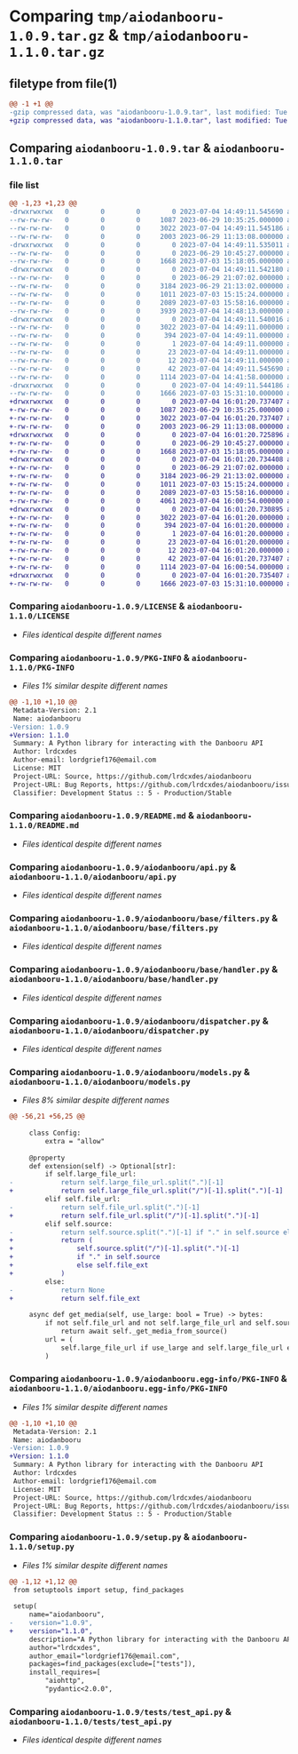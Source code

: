 # Comparing `tmp/aiodanbooru-1.0.9.tar.gz` & `tmp/aiodanbooru-1.1.0.tar.gz`

## filetype from file(1)

```diff
@@ -1 +1 @@
-gzip compressed data, was "aiodanbooru-1.0.9.tar", last modified: Tue Jul  4 14:49:11 2023, max compression
+gzip compressed data, was "aiodanbooru-1.1.0.tar", last modified: Tue Jul  4 16:01:20 2023, max compression
```

## Comparing `aiodanbooru-1.0.9.tar` & `aiodanbooru-1.1.0.tar`

### file list

```diff
@@ -1,23 +1,23 @@
-drwxrwxrwx   0        0        0        0 2023-07-04 14:49:11.545690 aiodanbooru-1.0.9/
--rw-rw-rw-   0        0        0     1087 2023-06-29 10:35:25.000000 aiodanbooru-1.0.9/LICENSE
--rw-rw-rw-   0        0        0     3022 2023-07-04 14:49:11.545186 aiodanbooru-1.0.9/PKG-INFO
--rw-rw-rw-   0        0        0     2003 2023-06-29 11:13:08.000000 aiodanbooru-1.0.9/README.md
-drwxrwxrwx   0        0        0        0 2023-07-04 14:49:11.535011 aiodanbooru-1.0.9/aiodanbooru/
--rw-rw-rw-   0        0        0        0 2023-06-29 10:45:27.000000 aiodanbooru-1.0.9/aiodanbooru/__init__.py
--rw-rw-rw-   0        0        0     1668 2023-07-03 15:18:05.000000 aiodanbooru-1.0.9/aiodanbooru/api.py
-drwxrwxrwx   0        0        0        0 2023-07-04 14:49:11.542180 aiodanbooru-1.0.9/aiodanbooru/base/
--rw-rw-rw-   0        0        0        0 2023-06-29 21:07:02.000000 aiodanbooru-1.0.9/aiodanbooru/base/__init__.py
--rw-rw-rw-   0        0        0     3184 2023-06-29 21:13:02.000000 aiodanbooru-1.0.9/aiodanbooru/base/filters.py
--rw-rw-rw-   0        0        0     1011 2023-07-03 15:15:24.000000 aiodanbooru-1.0.9/aiodanbooru/base/handler.py
--rw-rw-rw-   0        0        0     2089 2023-07-03 15:58:16.000000 aiodanbooru-1.0.9/aiodanbooru/dispatcher.py
--rw-rw-rw-   0        0        0     3939 2023-07-04 14:48:13.000000 aiodanbooru-1.0.9/aiodanbooru/models.py
-drwxrwxrwx   0        0        0        0 2023-07-04 14:49:11.540016 aiodanbooru-1.0.9/aiodanbooru.egg-info/
--rw-rw-rw-   0        0        0     3022 2023-07-04 14:49:11.000000 aiodanbooru-1.0.9/aiodanbooru.egg-info/PKG-INFO
--rw-rw-rw-   0        0        0      394 2023-07-04 14:49:11.000000 aiodanbooru-1.0.9/aiodanbooru.egg-info/SOURCES.txt
--rw-rw-rw-   0        0        0        1 2023-07-04 14:49:11.000000 aiodanbooru-1.0.9/aiodanbooru.egg-info/dependency_links.txt
--rw-rw-rw-   0        0        0       23 2023-07-04 14:49:11.000000 aiodanbooru-1.0.9/aiodanbooru.egg-info/requires.txt
--rw-rw-rw-   0        0        0       12 2023-07-04 14:49:11.000000 aiodanbooru-1.0.9/aiodanbooru.egg-info/top_level.txt
--rw-rw-rw-   0        0        0       42 2023-07-04 14:49:11.545690 aiodanbooru-1.0.9/setup.cfg
--rw-rw-rw-   0        0        0     1114 2023-07-04 14:41:58.000000 aiodanbooru-1.0.9/setup.py
-drwxrwxrwx   0        0        0        0 2023-07-04 14:49:11.544186 aiodanbooru-1.0.9/tests/
--rw-rw-rw-   0        0        0     1666 2023-07-03 15:31:10.000000 aiodanbooru-1.0.9/tests/test_api.py
+drwxrwxrwx   0        0        0        0 2023-07-04 16:01:20.737407 aiodanbooru-1.1.0/
+-rw-rw-rw-   0        0        0     1087 2023-06-29 10:35:25.000000 aiodanbooru-1.1.0/LICENSE
+-rw-rw-rw-   0        0        0     3022 2023-07-04 16:01:20.737407 aiodanbooru-1.1.0/PKG-INFO
+-rw-rw-rw-   0        0        0     2003 2023-06-29 11:13:08.000000 aiodanbooru-1.1.0/README.md
+drwxrwxrwx   0        0        0        0 2023-07-04 16:01:20.725896 aiodanbooru-1.1.0/aiodanbooru/
+-rw-rw-rw-   0        0        0        0 2023-06-29 10:45:27.000000 aiodanbooru-1.1.0/aiodanbooru/__init__.py
+-rw-rw-rw-   0        0        0     1668 2023-07-03 15:18:05.000000 aiodanbooru-1.1.0/aiodanbooru/api.py
+drwxrwxrwx   0        0        0        0 2023-07-04 16:01:20.734408 aiodanbooru-1.1.0/aiodanbooru/base/
+-rw-rw-rw-   0        0        0        0 2023-06-29 21:07:02.000000 aiodanbooru-1.1.0/aiodanbooru/base/__init__.py
+-rw-rw-rw-   0        0        0     3184 2023-06-29 21:13:02.000000 aiodanbooru-1.1.0/aiodanbooru/base/filters.py
+-rw-rw-rw-   0        0        0     1011 2023-07-03 15:15:24.000000 aiodanbooru-1.1.0/aiodanbooru/base/handler.py
+-rw-rw-rw-   0        0        0     2089 2023-07-03 15:58:16.000000 aiodanbooru-1.1.0/aiodanbooru/dispatcher.py
+-rw-rw-rw-   0        0        0     4061 2023-07-04 16:00:54.000000 aiodanbooru-1.1.0/aiodanbooru/models.py
+drwxrwxrwx   0        0        0        0 2023-07-04 16:01:20.730895 aiodanbooru-1.1.0/aiodanbooru.egg-info/
+-rw-rw-rw-   0        0        0     3022 2023-07-04 16:01:20.000000 aiodanbooru-1.1.0/aiodanbooru.egg-info/PKG-INFO
+-rw-rw-rw-   0        0        0      394 2023-07-04 16:01:20.000000 aiodanbooru-1.1.0/aiodanbooru.egg-info/SOURCES.txt
+-rw-rw-rw-   0        0        0        1 2023-07-04 16:01:20.000000 aiodanbooru-1.1.0/aiodanbooru.egg-info/dependency_links.txt
+-rw-rw-rw-   0        0        0       23 2023-07-04 16:01:20.000000 aiodanbooru-1.1.0/aiodanbooru.egg-info/requires.txt
+-rw-rw-rw-   0        0        0       12 2023-07-04 16:01:20.000000 aiodanbooru-1.1.0/aiodanbooru.egg-info/top_level.txt
+-rw-rw-rw-   0        0        0       42 2023-07-04 16:01:20.737407 aiodanbooru-1.1.0/setup.cfg
+-rw-rw-rw-   0        0        0     1114 2023-07-04 16:00:54.000000 aiodanbooru-1.1.0/setup.py
+drwxrwxrwx   0        0        0        0 2023-07-04 16:01:20.735407 aiodanbooru-1.1.0/tests/
+-rw-rw-rw-   0        0        0     1666 2023-07-03 15:31:10.000000 aiodanbooru-1.1.0/tests/test_api.py
```

### Comparing `aiodanbooru-1.0.9/LICENSE` & `aiodanbooru-1.1.0/LICENSE`

 * *Files identical despite different names*

### Comparing `aiodanbooru-1.0.9/PKG-INFO` & `aiodanbooru-1.1.0/PKG-INFO`

 * *Files 1% similar despite different names*

```diff
@@ -1,10 +1,10 @@
 Metadata-Version: 2.1
 Name: aiodanbooru
-Version: 1.0.9
+Version: 1.1.0
 Summary: A Python library for interacting with the Danbooru API
 Author: lrdcxdes
 Author-email: lordgrief176@email.com
 License: MIT
 Project-URL: Source, https://github.com/lrdcxdes/aiodanbooru
 Project-URL: Bug Reports, https://github.com/lrdcxdes/aiodanbooru/issues
 Classifier: Development Status :: 5 - Production/Stable
```

### Comparing `aiodanbooru-1.0.9/README.md` & `aiodanbooru-1.1.0/README.md`

 * *Files identical despite different names*

### Comparing `aiodanbooru-1.0.9/aiodanbooru/api.py` & `aiodanbooru-1.1.0/aiodanbooru/api.py`

 * *Files identical despite different names*

### Comparing `aiodanbooru-1.0.9/aiodanbooru/base/filters.py` & `aiodanbooru-1.1.0/aiodanbooru/base/filters.py`

 * *Files identical despite different names*

### Comparing `aiodanbooru-1.0.9/aiodanbooru/base/handler.py` & `aiodanbooru-1.1.0/aiodanbooru/base/handler.py`

 * *Files identical despite different names*

### Comparing `aiodanbooru-1.0.9/aiodanbooru/dispatcher.py` & `aiodanbooru-1.1.0/aiodanbooru/dispatcher.py`

 * *Files identical despite different names*

### Comparing `aiodanbooru-1.0.9/aiodanbooru/models.py` & `aiodanbooru-1.1.0/aiodanbooru/models.py`

 * *Files 8% similar despite different names*

```diff
@@ -56,21 +56,25 @@
 
     class Config:
         extra = "allow"
 
     @property
     def extension(self) -> Optional[str]:
         if self.large_file_url:
-            return self.large_file_url.split(".")[-1]
+            return self.large_file_url.split("/")[-1].split(".")[-1]
         elif self.file_url:
-            return self.file_url.split(".")[-1]
+            return self.file_url.split("/")[-1].split(".")[-1]
         elif self.source:
-            return self.source.split(".")[-1] if "." in self.source else self.file_ext
+            return (
+                self.source.split("/")[-1].split(".")[-1]
+                if "." in self.source
+                else self.file_ext
+            )
         else:
-            return None
+            return self.file_ext
 
     async def get_media(self, use_large: bool = True) -> bytes:
         if not self.file_url and not self.large_file_url and self.source:
             return await self._get_media_from_source()
         url = (
             self.large_file_url if use_large and self.large_file_url else self.file_url
         )
```

### Comparing `aiodanbooru-1.0.9/aiodanbooru.egg-info/PKG-INFO` & `aiodanbooru-1.1.0/aiodanbooru.egg-info/PKG-INFO`

 * *Files 1% similar despite different names*

```diff
@@ -1,10 +1,10 @@
 Metadata-Version: 2.1
 Name: aiodanbooru
-Version: 1.0.9
+Version: 1.1.0
 Summary: A Python library for interacting with the Danbooru API
 Author: lrdcxdes
 Author-email: lordgrief176@email.com
 License: MIT
 Project-URL: Source, https://github.com/lrdcxdes/aiodanbooru
 Project-URL: Bug Reports, https://github.com/lrdcxdes/aiodanbooru/issues
 Classifier: Development Status :: 5 - Production/Stable
```

### Comparing `aiodanbooru-1.0.9/setup.py` & `aiodanbooru-1.1.0/setup.py`

 * *Files 1% similar despite different names*

```diff
@@ -1,12 +1,12 @@
 from setuptools import setup, find_packages
 
 setup(
     name="aiodanbooru",
-    version="1.0.9",
+    version="1.1.0",
     description="A Python library for interacting with the Danbooru API",
     author="lrdcxdes",
     author_email="lordgrief176@email.com",
     packages=find_packages(exclude=["tests"]),
     install_requires=[
         "aiohttp",
         "pydantic<2.0.0",
```

### Comparing `aiodanbooru-1.0.9/tests/test_api.py` & `aiodanbooru-1.1.0/tests/test_api.py`

 * *Files identical despite different names*

